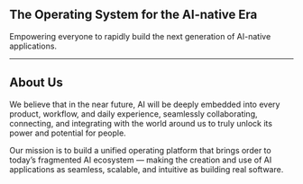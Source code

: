 ## The Operating System for the AI-native Era

Empowering everyone to rapidly build the next generation of AI-native applications.

---

## About Us

We believe that in the near future, AI will be deeply embedded into every product, workflow, and daily experience, seamlessly collaborating, connecting, and integrating with the world around us to truly unlock its power and potential for people.

Our mission is to build a unified operating platform that brings order to today’s fragmented AI ecosystem — making the creation and use of AI applications as seamless, scalable, and intuitive as building real software.

